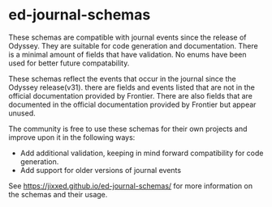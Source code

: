 # ed-journal-schemas

These schemas are compatible with journal events since the release of Odyssey. They are suitable for code generation and documentation.
There is a minimal amount of fields that have validation. No enums have been used for better future compatability. 

These schemas reflect the events that occur in the journal since the Odyssey release(v31). there are fields and events listed that are not in the official documentation provided by Frontier.
There are also fields that are documented in the official documentation provided by Frontier but appear unused.

The community is free to use these schemas for their own projects and improve upon it in the following ways:
- Add additional validation, keeping in mind forward compatibility for code generation.
- Add support for older versions of journal events

See https://jixxed.github.io/ed-journal-schemas/ for more information on the schemas and their usage.
